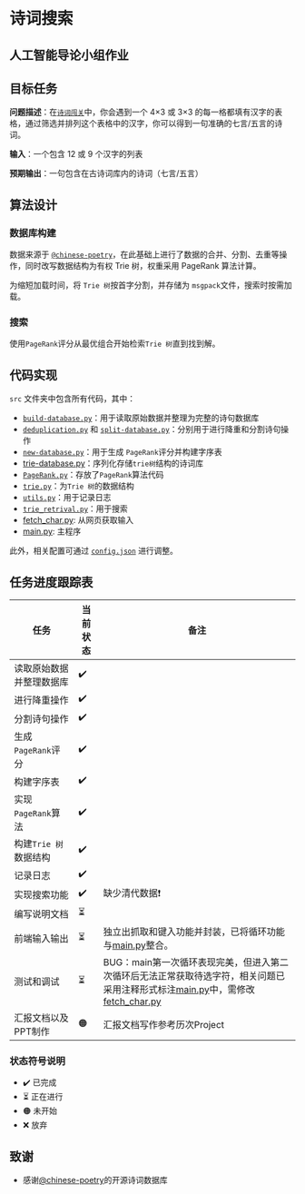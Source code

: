 # 诗词搜索

## 人工智能导论小组作业

## 目标任务

**问题描述**：在[`诗词闯关`](https://www.arealme.com/9-grid-chinese-poem-quiz/cn/)中，你会遇到一个 4×3 或 3×3 的每一格都填有汉字的表格，通过筛选并排列这个表格中的汉字，你可以得到一句准确的七言/五言的诗词。

**输入**：一个包含 12 或 9 个汉字的列表

**预期输出**：一句包含在古诗词库内的诗词（七言/五言）

## 算法设计

### 数据库构建

数据来源于 [`@chinese-poetry`](https://github.com/chinese-poetry/chinese-poetry)，在此基础上进行了数据的合并、分割、去重等操作，同时改写数据结构为有权 Trie 树，权重采用 PageRank 算法计算。

为缩短加载时间，将 `Trie 树`按首字分割，并存储为 ` msgpack `文件，搜索时按需加载。

### 搜索

使用` PageRank `评分从最优组合开始检索` Trie 树 `直到找到解。

## 代码实现

`src` 文件夹中包含所有代码，其中：

- [`build-database.py`](src/build-database.py)：用于读取原始数据并整理为完整的诗句数据库
- [`deduplication.py`](src/deduplication.py) 和 [`split-database.py`](src/split-database.py)：分别用于进行降重和分割诗句操作
- [`new-database.py`](src/new-database.py)：用于生成 `PageRank`评分并构建字序表
- [trie-database.py](src/trie-database.py)：序列化存储`trie树`结构的诗词库
- [`PageRank.py`](src/PageRank.py)：存放了` PageRank `算法代码
- [`trie.py`](src/trie.py)：为`Trie 树`的数据结构
- [`utils.py`](src/utils.py)：用于记录日志
- [`trie_retrival.py`](src/trie_retrieval.py)：用于搜索
- [fetch_char.py](src/fetch_char.py): 从网页获取输入
- [main.py](src/main.py): 主程序

此外，相关配置可通过 [`config.json`](config/config.json) 进行调整。

## 任务进度跟踪表

| 任务                     | 当前状态   | 备注        |
|--------------------------|------------|------------|
| 读取原始数据并整理数据库 | ✔️   |              |
| 进行降重操作             | ✔️   |              |
| 分割诗句操作             | ✔️   |              |
| 生成` PageRank `评分       | ✔️   |              |
| 构建字序表               | ✔️   |              |
| 实现` PageRank `算法       | ✔️   |              |
| 构建` Trie 树 `数据结构     | ✔️   |              |
| 记录日志                 | ✔️   |              |
| 实现搜索功能             | ✔️  | 缺少清代数据❗  |
| 编写说明文档       | ⏳  |   |
| 前端输入输出             | ⏳  | 独立出抓取和键入功能并封装，已将循环功能与[main.py](src/main.py)整合。  |
| 测试和调试               | ⏳ |BUG：main第一次循环表现完美，但进入第二次循环后无法正常获取待选字符，相关问题已采用注释形式标注[main.py](src/main.py)中，需修改[fetch_char.py](src/fetch_char.py)              |
| 汇报文档以及PPT制作    | 🟠  |   汇报文档写作参考历次Project   |

### 状态符号说明

- ✔️ 已完成
- ⏳ 正在进行
- 🟠 未开始
- ❌ 放弃

## 致谢

- 感谢[@chinese-poetry](https://github.com/chinese-poetry)的开源诗词数据库
